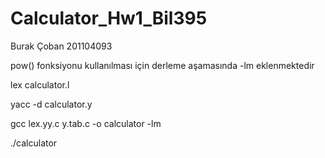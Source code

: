 # Calculator_Hw1_Bil395

Burak Çoban
201104093

pow() fonksiyonu kullanılması için derleme aşamasında -lm eklenmektedir

lex calculator.l

yacc -d calculator.y

gcc lex.yy.c y.tab.c -o calculator -lm

./calculator
